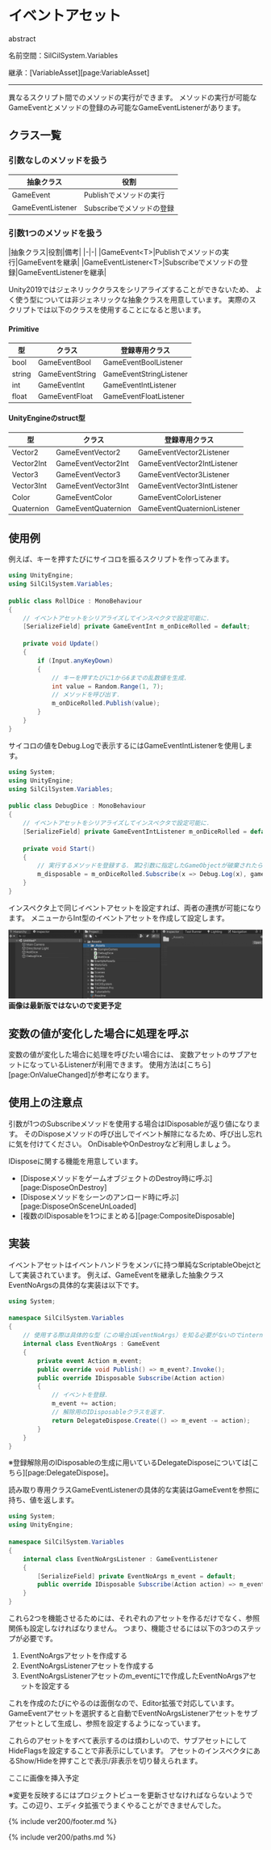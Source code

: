 # イベントアセット

abstract

名前空間：SilCilSystem.Variables

継承：[VariableAsset][page:VariableAsset]

---

異なるスクリプト間でのメソッドの実行ができます。
メソッドの実行が可能なGameEventとメソッドの登録のみ可能なGameEventListenerがあります。

## クラス一覧

### 引数なしのメソッドを扱う

|抽象クラス|役割|
|-|-|
|GameEvent|Publishでメソッドの実行|
|GameEventListener|Subscribeでメソッドの登録|

### 引数1つのメソッドを扱う

|抽象クラス|役割|備考|
|-|-|
|GameEvent\<T>|Publishでメソッドの実行|GameEventを継承|
|GameEventListener\<T>|Subscribeでメソッドの登録|GameEventListenerを継承|

Unity2019ではジェネリッククラスをシリアライズすることができないため、
よく使う型については非ジェネリックな抽象クラスを用意しています。
実際のスクリプトでは以下のクラスを使用することになると思います。

#### Primitive

|型|クラス|登録専用クラス|
|-|-|-|
|bool|GameEventBool|GameEventBoolListener|
|string|GameEventString|GameEventStringListener|
|int|GameEventInt|GameEventIntListener|
|float|GameEventFloat|GameEventFloatListener|

#### UnityEngineのstruct型

|型|クラス|登録専用クラス|
|-|-|-|
|Vector2|GameEventVector2|GameEventVector2Listener|
|Vector2Int|GameEventVector2Int|GameEventVector2IntListener|
|Vector3|GameEventVector3|GameEventVector3Listener|
|Vector3Int|GameEventVector3Int|GameEventVector3IntListener|
|Color|GameEventColor|GameEventColorListener|
|Quaternion|GameEventQuaternion|GameEventQuaternionListener|

## 使用例

例えば、キーを押すたびにサイコロを振るスクリプトを作ってみます。

```cs
using UnityEngine;
using SilCilSystem.Variables;

public class RollDice : MonoBehaviour
{
    // イベントアセットをシリアライズしてインスペクタで設定可能に.
    [SerializeField] private GameEventInt m_onDiceRolled = default;

    private void Update()
    {
        if (Input.anyKeyDown)
        {
            // キーを押すたびに1から6までの乱数値を生成.
            int value = Random.Range(1, 7);
            // メソッドを呼び出す.
            m_onDiceRolled.Publish(value);
        }
    }
}
```

サイコロの値をDebug.Logで表示するにはGameEventIntListenerを使用します。

```cs
using System;
using UnityEngine;
using SilCilSystem.Variables;

public class DebugDice : MonoBehaviour
{
    // イベントアセットをシリアライズしてインスペクタで設定可能に.
    [SerializeField] private GameEventIntListener m_onDiceRolled = default;

    private void Start()
    {
        // 実行するメソッドを登録する. 第2引数に指定したGameObjectが破棄されたらイベント解除される.
        m_disposable = m_onDiceRolled.Subscribe(x => Debug.Log(x), gameObject);
    }
}
```

インスペクタ上で同じイベントアセットを設定すれば、両者の連携が可能になります。
メニューからInt型のイベントアセットを作成して設定します。

![イベントアセットをインスペクタ上で設定する][fig:GameEventInInspector]
**画像は最新版ではないので変更予定**

## 変数の値が変化した場合に処理を呼ぶ

変数の値が変化した場合に処理を呼びたい場合には、
変数アセットのサブアセットになっているListenerが利用できます。
使用方法は[こちら][page:OnValueChanged]が参考になります。

## 使用上の注意点

引数が1つのSubscribeメソッドを使用する場合はIDisposableが返り値になります。
そのDisposeメソッドの呼び出しでイベント解除になるため、呼び出し忘れに気を付けてください。
OnDisableやOnDestroyなど利用しましょう。

IDisposeに関する機能を用意しています。

- [DisposeメソッドをゲームオブジェクトのDestroy時に呼ぶ][page:DisposeOnDestroy]
- [Disposeメソッドをシーンのアンロード時に呼ぶ][page:DisposeOnSceneUnLoaded]
- [複数のIDisposableを1つにまとめる][page:CompositeDisposable]

## 実装

イベントアセットはイベントハンドラをメンバに持つ単純なScriptableObejctとして実装されています。
例えば、GameEventを継承した抽象クラスEventNoArgsの具体的な実装は以下です。

```cs
using System;

namespace SilCilSystem.Variables
{
    // 使用する際は具体的な型（この場合はEventNoArgs）を知る必要がないのでinternalで実装.
    internal class EventNoArgs : GameEvent
    {
        private event Action m_event;
        public override void Publish() => m_event?.Invoke();
        public override IDisposable Subscribe(Action action)
        {
            // イベントを登録.
            m_event += action;
            // 解除用のIDisposableクラスを返す.
            return DelegateDispose.Create(() => m_event -= action);
        }
    }
}
```

※登録解除用のIDisposableの生成に用いているDelegateDisposeについては[こちら][page:DelegateDispose]。

読み取り専用クラスGameEventListenerの具体的な実装はGameEventを参照に持ち、値を返します。

```cs
using System;
using UnityEngine;

namespace SilCilSystem.Variables
{
    internal class EventNoArgsListener : GameEventListener
    {
        [SerializeField] private EventNoArgs m_event = default;
        public override IDisposable Subscribe(Action action) => m_event.Subscribe(action);
    }
}
```

これら2つを機能させるためには、それぞれのアセットを作るだけでなく、参照関係も設定しなければなりません。
つまり、機能させるには以下の3つのステップが必要です。

1. EventNoArgsアセットを作成する
2. EventNoArgsListenerアセットを作成する
3. EventNoArgsListenerアセットのm_eventに1で作成したEventNoArgsアセットを設定する

これを作成のたびにやるのは面倒なので、Editor拡張で対応しています。
GameEventアセットを選択すると自動でEventNoArgsListenerアセットをサブアセットとして生成し、参照を設定するようになっています。

これらのアセットをすべて表示するのは煩わしいので、サブアセットにしてHideFlagsを設定することで非表示にしています。
アセットのインスペクタにあるShow/Hideを押すことで表示/非表示を切り替えられます。

ここに画像を挿入予定

※変更を反映するにはプロジェクトビューを更新させなければならないようです。この辺り、エディタ拡張でうまくやることができませんでした。

<!--- footer --->

{% include ver200/footer.md %}

<!--- 参照 --->

{% include ver200/paths.md %}

[fig:GameEventInInspector]: Figures/GameEventInInspector.gif
